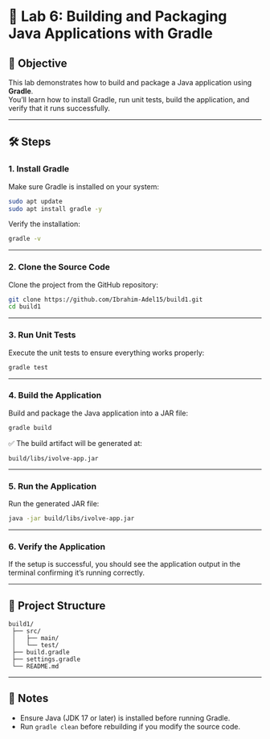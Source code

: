 # 🧩 Lab 6: Building and Packaging Java Applications with Gradle

## 📘 Objective  
This lab demonstrates how to build and package a Java application using **Gradle**.  
You’ll learn how to install Gradle, run unit tests, build the application, and verify that it runs successfully.

---

## 🛠️ Steps

### 1. Install Gradle  
Make sure Gradle is installed on your system:  
```bash
sudo apt update
sudo apt install gradle -y
```
Verify the installation:  
```bash
gradle -v
```

---

### 2. Clone the Source Code  
Clone the project from the GitHub repository:  
```bash
git clone https://github.com/Ibrahim-Adel15/build1.git
cd build1
```

---

### 3. Run Unit Tests  
Execute the unit tests to ensure everything works properly:  
```bash
gradle test
```

---

### 4. Build the Application  
Build and package the Java application into a JAR file:  
```bash
gradle build
```

✅ The build artifact will be generated at:
```
build/libs/ivolve-app.jar
```

---

### 5. Run the Application  
Run the generated JAR file:  
```bash
java -jar build/libs/ivolve-app.jar
```

---

### 6. Verify the Application  
If the setup is successful, you should see the application output in the terminal confirming it’s running correctly.

---

## 📂 Project Structure  
```
build1/
 ├── src/
 │   ├── main/
 │   └── test/
 ├── build.gradle
 ├── settings.gradle
 └── README.md
```

---

## 🧠 Notes  
- Ensure Java (JDK 17 or later) is installed before running Gradle.  
- Run `gradle clean` before rebuilding if you modify the source code.
